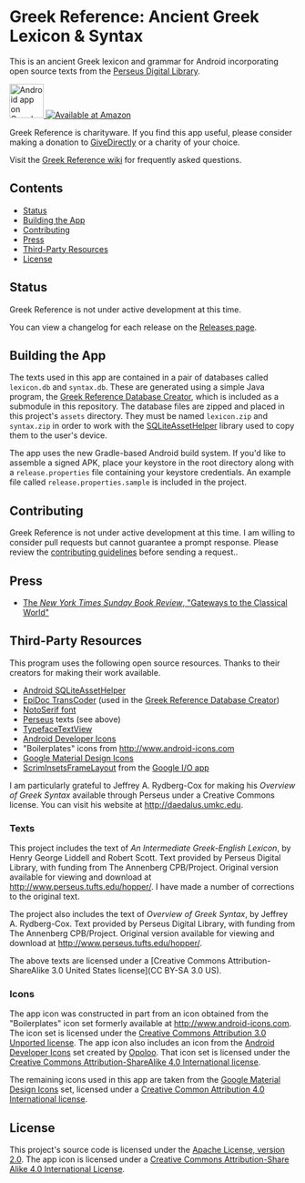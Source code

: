 # Greek Reference: Ancient Greek Lexicon & Syntax

<!-- [![Build Status](https://travis-ci.org/blinskey/greek-reference.svg?branch=dev)](https://travis-ci.org/blinskey/greek-reference) -->

This is an ancient Greek lexicon and grammar for Android incorporating open source texts from the [Perseus Digital Library][Perseus].

<a href="https://play.google.com/store/apps/details?id=com.benlinskey.greekreference">
  <img alt="Android app on Google Play" src="readme-img/en-play-badge.png" height="60">
</a>
<a href="http://www.amazon.com/gp/product/B00HV37XXG">
  <img alt="Available at Amazon" src="readme-img/amazon-apps-store-us-black-177x60.png">
</a>

Greek Reference is charityware. If you find this app useful, please consider making a donation to [GiveDirectly][GiveDirectly] or a charity of your choice.

Visit the [Greek Reference wiki][wiki] for frequently asked questions.

## Contents

- [Status](#status)
- [Building the App](#building-the-app)
- [Contributing](#contributing)
- [Press](#press)
- [Third-Party Resources](#third-party-resources)
- [License](#license)

## Status

Greek Reference is not under active development at this time.

You can view a changelog for each release on the [Releases page][].

## Building the App

The texts used in this app are contained in a pair of databases called `lexicon.db` and `syntax.db`. These are generated using a simple Java program, the [Greek Reference Database Creator][], which is included as a submodule in this repository. The database files are zipped and placed in this project's `assets` directory. They must be named `lexicon.zip` and `syntax.zip` in order to work with the [SQLiteAssetHelper][Android SQLiteAssetHelper] library used to copy them to the user's device.

The app uses the new Gradle-based Android build system. If you'd like to assemble a signed APK, place your keystore in the root directory along with a `release.properties` file containing your keystore credentials. An example file called `release.properties.sample` is included in the project.

## Contributing

Greek Reference is not under active development at this time. I am willing to consider pull requests but cannot guarantee a prompt response. Please review the [contributing guidelines][contributing] before sending a request..

## Press

- [The *New York Times Sunday Book Review*, "Gateways to the Classical World"](http://www.nytimes.com/2014/08/24/books/review/gateways-to-the-classical-world.html)

## Third-Party Resources

This program uses the following open source resources. Thanks to their creators for making their work available.

- [Android SQLiteAssetHelper][]
- [EpiDoc TransCoder][] (used in the [Greek Reference Database Creator][])
- [NotoSerif font][]
- [Perseus][] texts (see above)
- [TypefaceTextView][]
- [Android Developer Icons][android-icons]
- "Boilerplates" icons from <http://www.android-icons.com>
- [Google Material Design Icons][material-design-icons]
- [ScrimInsetsFrameLayout][] from the [Google I/O app][google-io]

I am particularly grateful to Jeffrey A. Rydberg-Cox for making his *Overview of Greek Syntax* available through Perseus under a Creative Commons license. You can visit his website at <http://daedalus.umkc.edu>.

### Texts

This project includes the text of *An Intermediate Greek-English Lexicon*, by Henry George Liddell and Robert Scott. Text provided by Perseus Digital Library, with funding from The Annenberg CPB/Project. Original version available for viewing and download at <http://www.perseus.tufts.edu/hopper/>. I have made a number of corrections to the original text.

The project also includes the text of *Overview of Greek Syntax*, by Jeffrey A. Rydberg-Cox. Text provided by Perseus Digital Library, with funding from The Annenberg CPB/Project. Original version available for viewing and download at <http://www.perseus.tufts.edu/hopper/>.

The above texts are licensed under a [Creative Commons Attribution-ShareAlike 3.0 United States license](CC BY-SA 3.0 US).

### Icons

The app icon was constructed in part from an icon obtained from the "Boilerplates" icon set formerly available at <http://www.android-icons.com>. The icon set is licensed under the [Creative Commons Attribution 3.0 Unported license][CC BY 3.0]. The app icon also includes an icon from the [Android Developer Icons][android-icons] set created by [Opoloo][]. That icon set is licensed under the [Creative Commons Attribution-ShareAlike 4.0 International license][CC BY-SA 4.0].

The remaining icons used in this app are taken from the [Google Material Design Icons][material-design-icons] set, licensed under a [Creative Common Attribution 4.0 International license][CC BY 4.0].

## License

This project's source code is licensed under the [Apache License, version 2.0][Apache]. The app icon is licensed under a [Creative Commons Attribution-Share Alike 4.0 International License][CC BY 4.0].

[Greek Reference Database Creator]: https://github.com/blinskey/greek-reference-database-creator
[Apache]: http://www.apache.org/licenses/LICENSE-2.0
[Android SQLiteAssetHelper]: https://github.com/jgilfelt/android-sqlite-asset-helper
[EpiDoc TransCoder]: http://sourceforge.net/projects/epidoc/files/Transcoder/
[NotoSerif font]: https://code.google.com/p/noto/
[Perseus]: http://www.perseus.tufts.edu
[TypefaceTextView]: http://www.tristanwaddington.com/2012/09/android-textview-with-custom-font-support/
[Google Play]: https://play.google.com/store/apps/details?id=com.benlinskey.greekreference
[Releases page]: https://github.com/blinskey/greek-reference/releases
[contributing]: CONTRIBUTING.md
[Android Action Bar Icon Pack]: http://developer.android.com/design/downloads/index.html
[GiveDirectly]: https://givedirectly.org
[CC By 3.0]: http://creativecommons.org/licenses/by/3.0/
[CC BY-SA 3.0 US]: http://creativecommons.org/licenses/by-sa/3.0/us/
[CC BY-SA 4.0]: http://creativecommons.org/licenses/by-sa/4.0/
[CC BY 4.0]: http://creativecommons.org/licenses/by/4.0/
[android-icons]: http://androidicons.com
[Opoloo]: http://www.opoloo.com/
[material-design-icons]: https://github.com/google/material-design-icons
[ScrimInsetsFrameLayout]: https://github.com/google/iosched/blob/master/android/src/main/java/com/google/samples/apps/iosched/ui/widget/ScrimInsetsFrameLayout.java
[google-io]: https://github.com/google/iosched
[wiki]: https://github.com/blinskey/greek-reference/wiki
